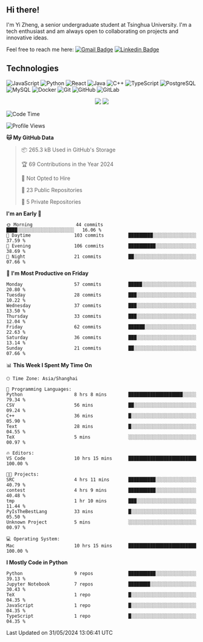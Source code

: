 ## Hi there!

I'm Yi Zheng, a senior undergraduate student at Tsinghua University. I'm a tech enthusiast and am always open to collaborating on projects and innovative ideas.

Feel free to reach me here: [![Gmail Badge](https://img.shields.io/badge/-zhengyi20thu@gmail.com-c14438?style=flat-square&logo=Gmail&logoColor=white&link=mailto:zhengyi20thu@gmail.com)](mailto:zhengyi20thu@gmail.com)
[![Linkedin Badge](https://img.shields.io/badge/-yizheng20-blue?style=flat-square&logo=Linkedin&logoColor=white&link=https://www.linkedin.com/in/yizheng20/)](https://www.linkedin.com/in/yi-zheng-mfe/)

## Technologies

![JavaScript](https://img.shields.io/badge/-JavaScript-black?style=flat-square&logo=javascript)
![Python](https://img.shields.io/badge/-Python-black?style=flat-square&logo=Python)
![React](https://img.shields.io/badge/-React-black?style=flat-square&logo=react)
![Java](https://img.shields.io/badge/-java-E34A86?style=flat-square&logo=java)
![C++](https://img.shields.io/badge/-C++-00599C?style=flat-square&logo=c)
![TypeScript](https://img.shields.io/badge/-TypeScript-007ACC?style=flat-square&logo=typescript)
![PostgreSQL](https://img.shields.io/badge/-PostgreSQL-336791?style=flat-square&logo=postgresql)
![MySQL](https://img.shields.io/badge/-MySQL-black?style=flat-square&logo=mysql)
![Docker](https://img.shields.io/badge/-Docker-black?style=flat-square&logo=docker)
![Git](https://img.shields.io/badge/-Git-black?style=flat-square&logo=git)
![GitHub](https://img.shields.io/badge/-GitHub-181717?style=flat-square&logo=github)
![GitLab](https://img.shields.io/badge/-GitLab-FCA121?style=flat-square&logo=gitlab)

<p align="center">
    <img src = "https://github-readme-stats.vercel.app/api?username=Zheng-Yi-git&show_icons=true&theme=yeblu&hide_border=true&count_private=true">
    <img src = "https://github-readme-stats.vercel.app/api/top-langs/?username=Zheng-Yi-git&hide=html,css&theme=yeblu&layout=compact&hide_border=true&count_private=true&langs_count=8">
</p>

<!--START_SECTION:waka-->
![Code Time](http://img.shields.io/badge/Code%20Time-1%2C006%20hrs%2052%20mins-blue)

![Profile Views](http://img.shields.io/badge/Profile%20Views-13-blue)

**🐱 My GitHub Data** 

> 📦 265.3 kB Used in GitHub's Storage 
 > 
> 🏆 69 Contributions in the Year 2024
 > 
> 🚫 Not Opted to Hire
 > 
> 📜 23 Public Repositories 
 > 
> 🔑 5 Private Repositories 
 > 
**I'm an Early 🐤** 

```text
🌞 Morning                44 commits          ████░░░░░░░░░░░░░░░░░░░░░   16.06 % 
🌆 Daytime                103 commits         █████████░░░░░░░░░░░░░░░░   37.59 % 
🌃 Evening                106 commits         ██████████░░░░░░░░░░░░░░░   38.69 % 
🌙 Night                  21 commits          ██░░░░░░░░░░░░░░░░░░░░░░░   07.66 % 
```
📅 **I'm Most Productive on Friday** 

```text
Monday                   57 commits          █████░░░░░░░░░░░░░░░░░░░░   20.80 % 
Tuesday                  28 commits          ███░░░░░░░░░░░░░░░░░░░░░░   10.22 % 
Wednesday                37 commits          ███░░░░░░░░░░░░░░░░░░░░░░   13.50 % 
Thursday                 33 commits          ███░░░░░░░░░░░░░░░░░░░░░░   12.04 % 
Friday                   62 commits          ██████░░░░░░░░░░░░░░░░░░░   22.63 % 
Saturday                 36 commits          ███░░░░░░░░░░░░░░░░░░░░░░   13.14 % 
Sunday                   21 commits          ██░░░░░░░░░░░░░░░░░░░░░░░   07.66 % 
```


📊 **This Week I Spent My Time On** 

```text
🕑︎ Time Zone: Asia/Shanghai

💬 Programming Languages: 
Python                   8 hrs 8 mins        ████████████████████░░░░░   79.34 % 
CSV                      56 mins             ██░░░░░░░░░░░░░░░░░░░░░░░   09.24 % 
C++                      36 mins             █░░░░░░░░░░░░░░░░░░░░░░░░   05.90 % 
Text                     28 mins             █░░░░░░░░░░░░░░░░░░░░░░░░   04.55 % 
TeX                      5 mins              ░░░░░░░░░░░░░░░░░░░░░░░░░   00.97 % 

🔥 Editors: 
VS Code                  10 hrs 15 mins      █████████████████████████   100.00 % 

🐱‍💻 Projects: 
SRC                      4 hrs 11 mins       ██████████░░░░░░░░░░░░░░░   40.79 % 
contest                  4 hrs 9 mins        ██████████░░░░░░░░░░░░░░░   40.48 % 
tmp                      1 hr 10 mins        ███░░░░░░░░░░░░░░░░░░░░░░   11.44 % 
PyIsTheBestLang          33 mins             █░░░░░░░░░░░░░░░░░░░░░░░░   05.50 % 
Unknown Project          5 mins              ░░░░░░░░░░░░░░░░░░░░░░░░░   00.97 % 

💻 Operating System: 
Mac                      10 hrs 15 mins      █████████████████████████   100.00 % 
```

**I Mostly Code in Python** 

```text
Python                   9 repos             ██████████░░░░░░░░░░░░░░░   39.13 % 
Jupyter Notebook         7 repos             ████████░░░░░░░░░░░░░░░░░   30.43 % 
TeX                      1 repo              █░░░░░░░░░░░░░░░░░░░░░░░░   04.35 % 
JavaScript               1 repo              █░░░░░░░░░░░░░░░░░░░░░░░░   04.35 % 
TypeScript               1 repo              █░░░░░░░░░░░░░░░░░░░░░░░░   04.35 % 
```




 Last Updated on 31/05/2024 13:06:41 UTC
<!--END_SECTION:waka-->
